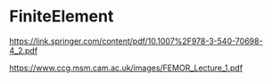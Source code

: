 # FiniteElement

https://link.springer.com/content/pdf/10.1007%2F978-3-540-70698-4_2.pdf

https://www.ccg.msm.cam.ac.uk/images/FEMOR_Lecture_1.pdf

